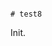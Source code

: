                                                                                                                                                                                                                                                                                                                                                                                                                                                                                                                                          # test8

Init.
